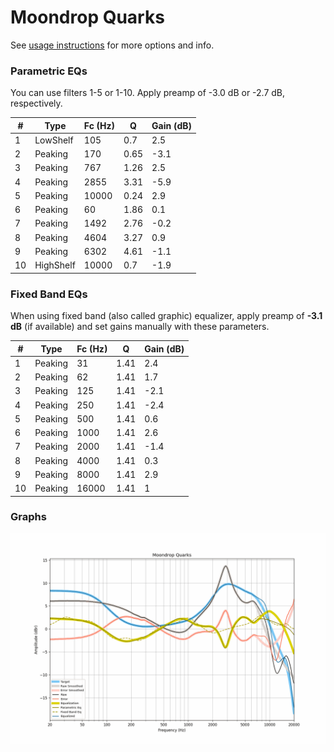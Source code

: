 # Moondrop Quarks
See [usage instructions](https://github.com/jaakkopasanen/AutoEq#usage) for more options and info.

### Parametric EQs
You can use filters 1-5 or 1-10. Apply preamp of -3.0 dB or -2.7 dB, respectively.

|   # | Type      |   Fc (Hz) |    Q |   Gain (dB) |
|-----|-----------|-----------|------|-------------|
|   1 | LowShelf  |       105 | 0.7  |         2.5 |
|   2 | Peaking   |       170 | 0.65 |        -3.1 |
|   3 | Peaking   |       767 | 1.26 |         2.5 |
|   4 | Peaking   |      2855 | 3.31 |        -5.9 |
|   5 | Peaking   |     10000 | 0.24 |         2.9 |
|   6 | Peaking   |        60 | 1.86 |         0.1 |
|   7 | Peaking   |      1492 | 2.76 |        -0.2 |
|   8 | Peaking   |      4604 | 3.27 |         0.9 |
|   9 | Peaking   |      6302 | 4.61 |        -1.1 |
|  10 | HighShelf |     10000 | 0.7  |        -1.9 |

### Fixed Band EQs
When using fixed band (also called graphic) equalizer, apply preamp of **-3.1 dB** (if available) and set gains manually with these parameters.

|   # | Type    |   Fc (Hz) |    Q |   Gain (dB) |
|-----|---------|-----------|------|-------------|
|   1 | Peaking |        31 | 1.41 |         2.4 |
|   2 | Peaking |        62 | 1.41 |         1.7 |
|   3 | Peaking |       125 | 1.41 |        -2.1 |
|   4 | Peaking |       250 | 1.41 |        -2.4 |
|   5 | Peaking |       500 | 1.41 |         0.6 |
|   6 | Peaking |      1000 | 1.41 |         2.6 |
|   7 | Peaking |      2000 | 1.41 |        -1.4 |
|   8 | Peaking |      4000 | 1.41 |         0.3 |
|   9 | Peaking |      8000 | 1.41 |         2.9 |
|  10 | Peaking |     16000 | 1.41 |         1   |

### Graphs
![](./Moondrop%20Quarks.png)
